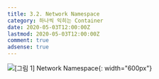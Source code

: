 ```yaml
---
title: 3.2. Network Namespace
category: 하나씩 익히는 Container
date: 2020-05-03T12:00:00Z
lastmod: 2020-05-03T12:00:00Z
comment: true
adsense: true
---
```


![[그림 1] Network Namespace]({{site.baseurl}}/images/onebyone_container/Network_Namespace/Network_Namespace.PNG){: width="600px"}
